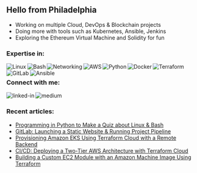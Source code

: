 ## Hello from Philadelphia

- Working on multiple Cloud, DevOps & Blockchain projects
- Doing more with tools such as Kubernetes, Ansible, Jenkins
- Exploring the Ethereum Virtual Machine and Solidity for fun<br>
### Expertise in:
<img align="left" alt="Linux" src="https://img.shields.io/badge/-Linux-yellow"/>
<img align="left" alt="Bash" src="https://img.shields.io/badge/-Bash-green"/>
<img align="left" alt="Networking" src="https://img.shields.io/badge/-Networking-lightgrey"/>
<img align="left" alt="AWS" src="https://img.shields.io/badge/-AWS-orange"/>
<img align="left" alt="Python" src="https://img.shields.io/badge/-Python-blue"/>
<img align="left" alt="Docker" src="https://img.shields.io/badge/-Docker-9cf"/>
<img align="left" alt="Terraform" src="https://img.shields.io/badge/-Terraform-blueviolet"/>
<img align="left" alt="GitLab" src="https://img.shields.io/badge/-GitLab-red"/>
<img align="left" alt="Ansible" src="https://img.shields.io/badge/-Ansible-grey"/><br>

### Connect with me:

[<img align="left" alt="linked-in" src="https://img.shields.io/badge/linkedin-%230077B5.svg?&style=for-the-badge&logo=linkedin&logoColor=white" />](https://www.linkedin.com/in/kevinczarzasty/)

[<img align="left" alt="medium" src="https://img.shields.io/badge/medium-%2312100E.svg?&style=for-the-badge&logo=medium&logoColor=white" />](https://kevinczarzasty.medium.com/) 
<br>

### Recent articles:

<!-- BLOG-POST-LIST:START -->
- [Programming in Python to Make a Quiz about Linux & Bash](https://kevinczarzasty.medium.com/programming-in-python-to-make-a-quiz-about-linux-bash-db5ca43f2356?source=rss-d3ba220c9512------2)
- [GitLab: Launching a Static Website & Running Project Pipeline](https://kevinczarzasty.medium.com/gitlab-launching-a-static-website-running-automated-project-pipeline-c969c5786b6d?source=rss-d3ba220c9512------2)
- [Provisioning Amazon EKS Using Terraform Cloud with a Remote Backend](https://kevinczarzasty.medium.com/provisioning-amazon-eks-using-terraform-cloud-with-a-remote-backend-c76c8a006a8f?source=rss-d3ba220c9512------2)
- [CI/CD: Deploying a Two-Tier AWS Architecture with Terraform Cloud](https://kevinczarzasty.medium.com/ci-cd-deploying-a-two-tier-aws-architecture-with-terraform-cloud-1ec3d22ce7f7?source=rss-d3ba220c9512------2)
- [Building a Custom EC2 Module with an Amazon Machine Image Using Terraform](https://kevinczarzasty.medium.com/building-a-custom-ec2-module-with-an-amazon-ami-using-terraform-e169d9285a53?source=rss-d3ba220c9512------2)
<!-- BLOG-POST-LIST:END -->
